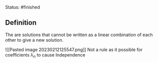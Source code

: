 Status: #finished 
## Definition
The are solutions that cannot be written as a linear combination of each other to give a new solution.

![[Pasted image 20230212125547.png]]
Not a rule as it possible for coefficients $\lambda_n$ to cause Independence





